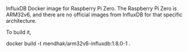 
InfluxDB Docker image for Raspberry Pi Zero.  The Raspberry Pi Zero is ARM32v6, and there are no official images from InfluxDB for that specific architecture. 



To build it, 

docker build -t mendhak/arm32v6-influxdb:1.8.0-1 .





